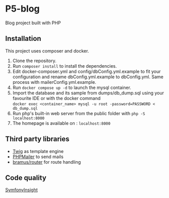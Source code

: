 # P5-blog
Blog project built with PHP
## Installation
This project uses composer and docker.

1. Clone the repository.
2. Run `composer install` to install the dependencies.
3. Edit docker-composer.yml and config/dbConfig.yml.example to fit your configuration and rename dbConfig.yml.example to dbConfig.yml. Same process with mailerConfig.yml.example.
4. Run `docker compose up -d` to launch the mysql container.
5. Import the database and its sample from dumps/db_dump.sql using your favourite IDE or with the docker command </br> `docker exec <container_name> mysql -u root -password=PASSWORD < db_dump.sql`
6. Run php's built-in web server from the public folder with `php -S localhost:8000`
7. The homepage is available on : `localhost:8000`

## Third party libraries

- [Twig](https://twig.symfony.com/) as template engine
- [PHPMailer](https://github.com/PHPMailer/PHPMailer) to send mails
- [bramus/router](https://github.com/bramus/router) for route handling

## Code quality

[SymfonyInsight](https://insight.symfony.com/projects/6b21070a-d713-49e4-be5b-2a7c600e4583)
